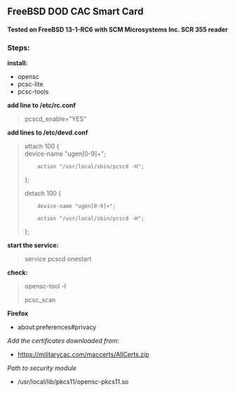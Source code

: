## FreeBSD DOD CAC Smart Card
#### Tested on FreeBSD 13-1-RC6 with SCM Microsystems Inc. SCR 355 reader

### Steps:
**install:**
- opensc
- pcsc-lite
- pcsc-tools

**add line to /etc/rc.conf**
> pcscd_enable="YES"

**add lines to /etc/devd.conf**
> attach 100 { <br>
>         device-name "ugen[0-9]+";
>         
>         action "/usr/local/sbin/pcscd -H";
>         
> };
>
>
> detach 100 {
> 
>         device-name "ugen[0-9]+";
>         
>         action "/usr/local/sbin/pcscd -H";
>         
> };

**start the service:**
> service pcscd onestart 

**check:**
> opensc-tool -l
>
> pcsc_scan

**Firefox** 
- about:preferences#privacy

*Add the certificates downloaded from:*
- https://militarycac.com/maccerts/AllCerts.zip

*Path to security module*
- /usr/local/lib/pkcs11/opensc-pkcs11.so


